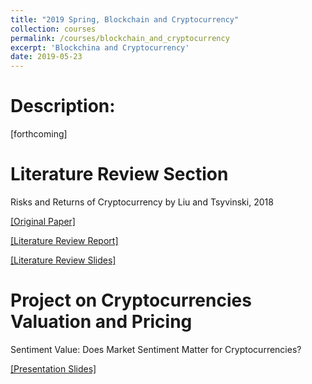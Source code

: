```yaml
---
title: "2019 Spring, Blockchain and Cryptocurrency"
collection: courses
permalink: /courses/blockchain_and_cryptocurrency
excerpt: 'Blockchina and Cryptocurrency'
date: 2019-05-23
---
```


Description:
=====
[forthcoming]


Literature Review Section
=====
Risks and Returns of Cryptocurrency by Liu and Tsyvinski, 2018 

[[Original Paper]](http://charlesyan1.github.io/files/courses/blockchain_and_cryptocurrency/Risks_and_Returns_of_Cryptocurrency_Liu_Tsyvinski.pdf)

[[Literature Review Report]](http://charlesyan1.github.io/files/courses/blockchain_and_cryptocurrency/Literature_review.pdf)

[[Literature Review Slides]](http://charlesyan1.github.io/files/courses/blockchain_and_cryptocurrency/Presentation.pdf)



Project on Cryptocurrencies Valuation and Pricing
=====
Sentiment Value: Does Market Sentiment Matter for Cryptocurrencies?

[[Presentation Slides]](http://charlesyan1.github.io/files/courses/blockchain_and_cryptocurrency/Project_Presentation.pdf)





